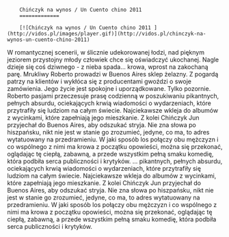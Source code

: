 
        Chińczyk na wynos / Un Cuento chino 2011 
        =============
        
        [![Chińczyk na wynos / Un Cuento chino 2011 ](http://vidos.pl/images/player.gif)](http://vidos.pl/chinczyk-na-wynos-un-cuento-chino-2011)
        
        
 W romantycznej scenerii, w ślicznie udekorowanej łodzi, nad pięknym jeziorem przystojny młody człowiek chce się oświadczyć ukochanej. Nagle dzieje się coś dziwnego - z nieba spada… krowa, wprost na zakochaną parę. Mrukliwy Roberto prowadzi w Buenos Aires sklep żelazny. Z pogardą patrzy na klientów i wykłóca się z producentami gwoździ o swoje zamówienia. Jego życie jest spokojne i uporządkowane. Tylko pozornie. Roberto pasjami przeczesuje prasę codzienną w poszukiwaniu pikantnych, pełnych absurdu, ociekających krwią wiadomości o wydarzeniach, które przytrafiły się ludziom na całym świecie. Najciekawsze wkleja do albumów z wycinkami, które zapełniają jego mieszkanie. Z kolei Chińczyk Jun przyjechał do Buenos Aires, aby odszukać stryja. Nie zna słowa po hiszpańsku, nikt nie jest w stanie go zrozumieć, jedyne, co ma, to adres wytatuowany na przedramieniu. W jaki sposób los połączy obu mężczyzn i co wspólnego z nimi ma krowa z początku opowieści, można się przekonać, oglądając tę ciepłą, zabawną, a przede wszystkim pełną smaku komedię, która podbiła serca publiczności i krytyków.   ... pikantnych, pełnych absurdu, ociekających krwią wiadomości o wydarzeniach, które przytrafiły się ludziom na całym świecie. Najciekawsze wkleja do albumów z wycinkami, które zapełniają jego mieszkanie. Z kolei Chińczyk Jun przyjechał do Buenos Aires, aby odszukać stryja. Nie zna słowa po hiszpańsku, nikt nie jest w stanie go zrozumieć, jedyne, co ma, to adres wytatuowany na przedramieniu. W jaki sposób los połączy obu mężczyzn i co wspólnego z nimi ma krowa z początku opowieści, można się przekonać, oglądając tę ciepłą, zabawną, a przede wszystkim pełną smaku komedię, która podbiła serca publiczności i krytyków.
    